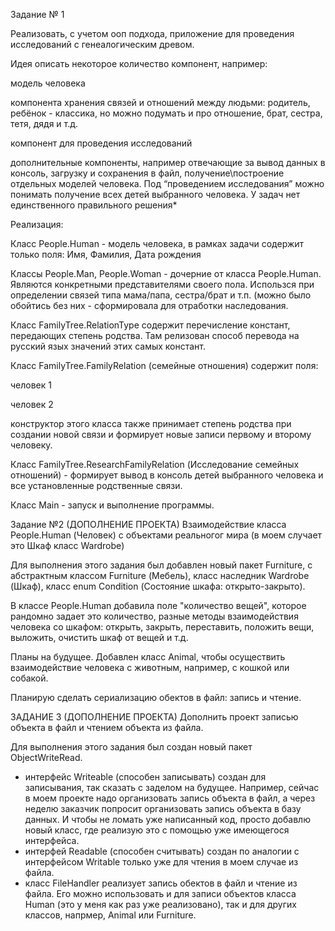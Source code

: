 Задание № 1

Реализовать, с учетом ооп подхода, приложение для проведения исследований с 
генеалогическим древом.

Идея описать некоторое количество компонент, например:

модель человека

компонента хранения связей и отношений между людьми: родитель, ребёнок - классика, но можно подумать и про отношение,
брат, сестра, тетя, дядя и т.д.

компонент для проведения исследований

дополнительные компоненты, например отвечающие за вывод данных в консоль, загрузку и сохранения в файл, получение\построение отдельных моделей человека.
Под “проведением исследования” можно понимать получение всех детей выбранного человека. У задач нет единственного правильного решения*

Реализация:

Класс People.Human - модель человека, в рамках задачи содержит только поля: Имя, Фамилия, 
Дата рождения

Классы People.Man, People.Woman - дочерние от класса People.Human. Являются конкретными представителями своего пола. 
Использся при определении связей типа мама/папа, сестра/брат и т.п. (можно было обойтись без них - сформировала для 
отработки наследования.

Класс FamilyTree.RelationType содержит перечисление констант, передающих степень родства. Там релизован способ
перевода на русский язых значений этих самых констант. 

Класс FamilyTree.FamilyRelation (семейные отношения) содержит поля:

человек 1

человек 2

конструктор этого класса также принимает степень родства при создании новой связи и формирует новые записи первому и 
второму человеку.

Класс FamilyTree.ResearchFamilyRelation (Исследование семейных отношений) - формирует вывод в консоль детей выбранного человека и
все установленные родственные связи.

Класс Main - запуск и выполнение программы.

Задание №2 (ДОПОЛНЕНИЕ ПРОЕКТА)
Взаимодействие класса People.Human (Человек) с объектами реальногог мира (в моем 
случает это Шкаф класс Wardrobe)

Для выполнения этого задания был добавлен новый пакет Furniture, с абстрактным классом
Furniture (Мебель), класс наследник Wardrobe (Шкаф), класс enum Condition
(Состояние шкафа: открыто-закрыто).

В классе People.Human добавила поле "количество вещей", которое рандомно задает это количество, 
разные методы взаимодействия человека со шкафом: открыть, закрыть, переставить, положить вещи, выложить, 
очистить шкаф от вещей и т.д.


Планы на будущее. Добавлен класс Animal, чтобы осуществить взаимодействие человека с животным, 
например, с кошкой или собакой. 

Планирую сделать сериализацию обектов в файл: запись и чтение.

ЗАДАНИЕ 3 (ДОПОЛНЕНИЕ ПРОЕКТА)
Дополнить проект записью объекта в файл и чтением объекта из файла.

Для выполнения этого задания был создан новый пакет ObjectWriteRead.

- интерфейс Writeable (способен записывать) создан для записывания, так сказать с заделом на будущее. Например, сейчас в
моем проекте надо организовать запись объекта в файл, а через неделю заказчик попросит организовать запись объекта в 
базу данных. И чтобы не ломать уже написанный код, просто добавлю новый класс, где реализую это с помощью уже имеющегося
интерфейса.
- интерфей Readable (способен считывать) создан по аналогии с интерфейсом Writable только уже для чтения в моем случае 
из файла.
- класс FileHandler реализует запись обектов в файл и чтение из файла. Его можно использовать и для записи объектов 
класса Human (это у меня как раз уже реализовано), так и для других классов, напрмер, Animal или Furniture.    



